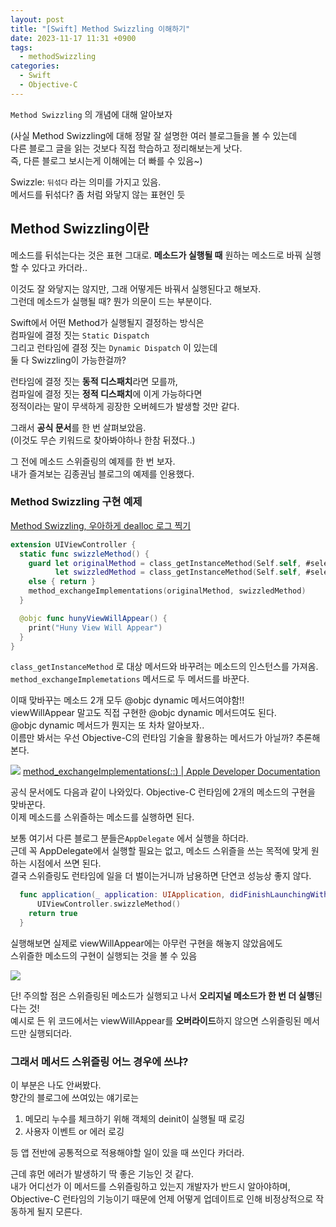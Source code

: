```yaml
---
layout: post
title: "[Swift] Method Swizzling 이해하기"
date: 2023-11-17 11:31 +0900
tags:
  - methodSwizzling
categories:
  - Swift
  - Objective-C
---
```

`Method Swizzling` 의 개념에 대해 알아보자

(사실 Method Swizzling에 대해 정말 잘 설명한 여러 블로그들을 볼 수 있는데   
다른 블로그 글을 읽는 것보다 직접 학습하고 정리해보는게 낫다.   
즉, 다른 블로그 보시는게 이해에는 더 빠를 수 있음~)

Swizzle:  `뒤섞다`  라는 의미를 가지고 있음.   
메서드를 뒤섞다? 좀 처럼 와닿지 않는 표현인 듯
## Method Swizzling이란
메소드를 뒤섞는다는 것은 표현 그대로. **메소드가 실행될 때** 원하는 메소드로 바꿔 실행할 수 있다고 카더라..

이것도 잘 와닿지는 않지만, 그래 어떻게든 바꿔서 실행된다고 해보자.   
그런데 메소드가 실행될 때? 뭔가 의문이 드는 부분이다.

Swift에서 어떤 Method가 실행될지 결정하는 방식은   
컴파일에 결정 짓는 `Static Dispatch`   
그리고 런타임에 결정 짓는 `Dynamic Dispatch` 이 있는데   
둘 다 Swizzling이 가능한걸까?

런타임에 결정 짓는 **동적 디스패치**라면 모를까,   
컴파일에 결정 짓는 **정적 디스패치**에 이게 가능하다면   
정적이라는 말이 무색하게 굉장한 오버헤드가 발생할 것만 같다.

그래서 **공식 문서**를 한 번 살펴보았음.   
(이것도 무슨 키워드로 찾아봐야하나 한참 뒤졌다..)   

그 전에 메소드 스위즐링의 예제를 한 번 보자.   
내가 즐겨보는 김종권님 블로그의 예제를 인용했다.   

### Method Swizzling 구현 예제

[Method Swizzling, 우아하게 dealloc 로그 찍기](https://ios-development.tistory.com/911)

```swift
extension UIViewController {
  static func swizzleMethod() {
    guard let originalMethod = class_getInstanceMethod(Self.self, #selector(viewWillAppear)),
          let swizzledMethod = class_getInstanceMethod(Self.self, #selector(Self.hunyViewWillAppear))
    else { return }
    method_exchangeImplementations(originalMethod, swizzledMethod)
  }

  @objc func hunyViewWillAppear() {
    print("Huny View Will Appear")
  }
}
```

`class_getInstanceMethod` 로 대상 메서드와 바꾸려는 메소드의 인스턴스를 가져옴.   
`method_exchangeImplemetations` 메서드로 두 메서드를 바꾼다.

이때 맞바꾸는 메소드 2개 모두 @objc dynamic 메서드여야함!!   
viewWillAppear 말고도 직접 구현한 @objc dynamic 메서드여도 된다.   
@objc dynamic 메서드가 뭔지는 또 차차 알아보자..   
이름만 봐서는 우선 Objective-C의 런타임 기술을 활용하는 메서드가 아닐까? 추론해본다.

![](https://i.imgur.com/N8D6Dqo.png)
[method_exchangeImplementations(_:_:) | Apple Developer Documentation](https://developer.apple.com/documentation/objectivec/1418769-method_exchangeimplementations)

공식 문서에도 다음과 같이 나와있다. Objective-C 런타임에 2개의 메소드의 구현을 맞바꾼다.   
이제 메소드를 스위즐하는 메소드를 실행하면 된다.   

보통 여기서 다른 블로그 분들은`AppDelegate` 에서 실행을 하더라.   
근데 꼭 AppDelegate에서 실행할 필요는 없고, 메소드 스위즐을 쓰는 목적에 맞게 원하는 시점에서 쓰면 된다.   
결국 스위즐링도 런타임에 일을 더 벌이는거니까 남용하면 단연코 성능상 좋지 않다.

```swift
  func application(_ application: UIApplication, didFinishLaunchingWithOptions launchOptions: [UIApplication.LaunchOptionsKey: Any]?) -> Bool {
      UIViewController.swizzleMethod()
    return true
  }
```

실행해보면 실제로 viewWillAppear에는 아무런 구현을 해놓지 않았음에도   
스위즐한 메소드의 구현이 실행되는 것을 볼 수 있음

![](https://i.imgur.com/wKAbMnp.gif)

단! 주의할 점은 스위즐링된 메소드가 실행되고 나서 **오리지널 메소드가 한 번 더 실행**된다는 것!   
예시로 든 위 코드에서는 viewWillAppear를 **오버라이드**하지 않으면 스위즐링된 메서드만 실행되더라.

### 그래서 메서드 스위즐링 어느 경우에 쓰냐?
이 부분은 나도 안써봤다.   
향간의 블로그에 쓰여있는 얘기로는

1. 메모리 누수를 체크하기 위해 객체의 deinit이 실행될 때 로깅
2. 사용자 이벤트 or 에러 로깅

등 앱 전반에 공통적으로 적용해야할 일이 있을 때 쓰인다 카더라.   

근데 휴먼 에러가 발생하기 딱 좋은 기능인 것 같다.   
내가 어디선가 이 메서드를 스위즐링하고 있는지 개발자가 반드시 알아야하며,   
Objective-C 런타임의 기능이기 때문에 언제 어떻게 업데이트로 인해 비정상적으로 작동하게 될지 모른다.


